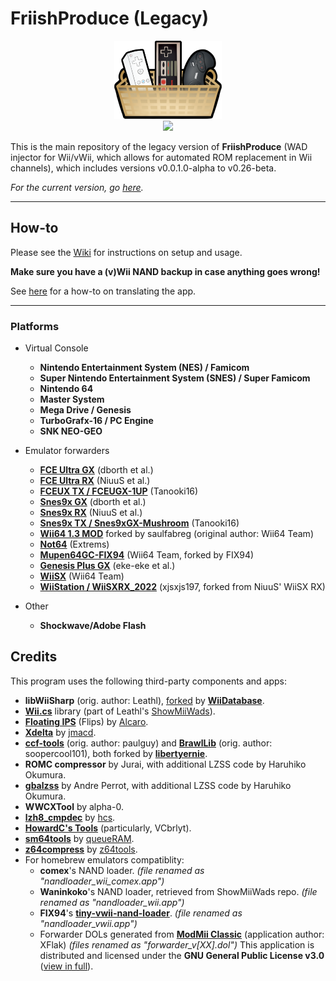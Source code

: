 # FriishProduce (Legacy)
<div align=center><a href=""><img src="https://raw.githubusercontent.com/CatmanFan/FriishProduce/main/legacy/FriishProduce/Resources/images/icon.png" width="172" height="125" /></a><br>
<a href="https://gbatemp.net/threads/friishproduce-multiplatform-wad-injector.632028/"><img src="https://img.shields.io/badge/GBAtemp-thread-informational?style=plastic" /></a>
</div>

This is the main repository of the legacy version of **FriishProduce** (WAD injector for Wii/vWii, which allows for automated ROM replacement in Wii channels), which includes versions v0.0.1.0-alpha to v0.26-beta.

*For the current version, go [here](https://github.com/CatmanFan/FriishProduce).*

---

## How-to
Please see the [Wiki](https://github.com/CatmanFan/FriishProduce/wiki/Setup) for instructions on setup and usage.

**Make sure you have a (v)Wii NAND backup in case anything goes wrong!**

See [here](https://github.com/CatmanFan/FriishProduce/wiki/Translation) for a how-to on translating the app.

---

### Platforms
* Virtual Console
  * **Nintendo Entertainment System (NES) / Famicom**
  * **Super Nintendo Entertainment System (SNES) / Super Famicom**
  * **Nintendo 64**
  * **Master System**
  * **Mega Drive / Genesis**
  * **TurboGrafx-16 / PC Engine**
  * **SNK NEO-GEO**

* Emulator forwarders
  * **[FCE Ultra GX](https://github.com/dborth/fceugx)** (dborth et al.)
  * **[FCE Ultra RX](https://github.com/niuus/FCEUltraRX)** (NiuuS et al.)
  * **[FCEUX TX / FCEUGX-1UP](https://gbatemp.net/threads/fceugx-1up.558023/)** (Tanooki16)
  * **[Snes9x GX](https://github.com/dborth/snes9xgx)** (dborth et al.)
  * **[Snes9x RX](https://github.com/niuus/Snes9xRX)** (NiuuS et al.)
  * **[Snes9x TX / Snes9xGX-Mushroom](https://gbatemp.net/threads/snes9xgx-mushroom.558500/)** (Tanooki16)
  <!-- * **[Visual Boy Advance GX](https://github.com/dborth/vbagx)** (dborth et al.) -->
  <!-- * **[mGBA Wii](https://github.com/mgba-emu/mgba)** (endrift et al.) -->
  * **[Wii64 1.3 MOD](https://github.com/saulfabregwiivc/Wii64/tree/wii64-wiiflow)** forked by saulfabreg (original author: Wii64 Team)
  * **[Not64](https://github.com/extremscorner/not64)** (Extrems)
  * **[Mupen64GC-FIX94](https://github.com/FIX94/mupen64gc-fix94)** (Wii64 Team, forked by FIX94)
  * **[Genesis Plus GX](https://github.com/ekeeke/Genesis-Plus-GX)** (eke-eke et al.)
  * **[WiiSX](https://github.com/emukidid/pcsxgc)** (Wii64 Team)
  * **[WiiStation / WiiSXRX_2022](https://github.com/xjsxjs197/WiiSXRX_2022)** (xjsxjs197, forked from NiuuS' WiiSX RX)
  <!-- * **[WiiMednafen](https://github.com/raz0red/wii-mednafen)** (raz0red) -->

* Other
  * **Shockwave/Adobe Flash**

## Credits
This program uses the following third-party components and apps:
* **libWiiSharp** (orig. author: Leathl), [forked](https://github.com/WiiDatabase/libWiiSharp/) by **[WiiDatabase](https://github.com/WiiDatabase)**.
* **[Wii.cs](https://github.com/dnasdw/showmiiwads/blob/Wii.cs_Tools/U8Mii/Wii.cs)** library (part of Leathl's [ShowMiiWads](https://code.google.com/archive/p/showmiiwads/source)).
* **[Floating IPS](https://github.com/Alcaro/Flips)** (Flips) by [Alcaro](https://github.com/Alcaro).
* **[Xdelta](https://github.com/jmacd/xdelta)** by [jmacd](https://github.com/jmacd).
* **[ccf-tools](https://github.com/libertyernie/ccf-tools)** (orig. author: paulguy) and **[BrawlLib](https://github.com/libertyernie/brawllib-wit)** (orig. author: soopercool101), both forked by **[libertyernie](https://github.com/libertyernie)**.
* **ROMC compressor** by Jurai, with additional LZSS code by Haruhiko Okumura.
* **[gbalzss](https://gbadev.org/tools.php?showinfo=56)** by Andre Perrot, with additional LZSS code by Haruhiko Okumura.
* **WWCXTool** by alpha-0.
* **[lzh8_cmpdec](https://www.hcs64.com/vgm_ripping.html)** by [hcs](http://hcs64.com/).
* **[HowardC's Tools](https://gbatemp.net/threads/vcfe-wip.100556/)** (particularly, VCbrlyt).
* **[sm64tools](https://github.com/queueRAM/sm64tools)** by [queueRAM](https://github.com/queueRAM).
* **[z64compress](https://github.com/z64tools/z64compress)** by [z64tools](https://github.com/z64tools).
* For homebrew emulators compatiblity:
  * **comex**'s NAND loader. *(file renamed as "nandloader_wii_comex.app")*
  * **Waninkoko**'s NAND loader, retrieved from ShowMiiWads repo. *(file renamed as "nandloader_wii.app")*
  * **FIX94**'s **[tiny-vwii-nand-loader](https://github.com/FIX94/tiny-vwii-nand-loader)**. *(file renamed as "nandloader_vwii.app")*
  * Forwarder DOLs generated from **[ModMii Classic](https://modmii.github.io)** (application author: XFlak) *(files renamed as "forwarder_v[XX].dol")*
This application is distributed and licensed under the **GNU General Public License v3.0** ([view in full](https://github.com/CatmanFan/FriishProduce/blob/main/LICENSE)).
